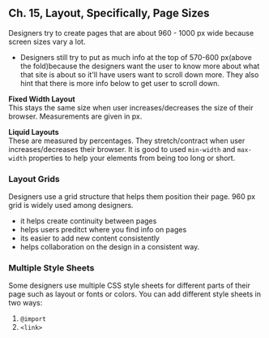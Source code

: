 ## Ch. 15, Layout, Specifically, Page Sizes ##
Designers try to create pages that are about 960 - 1000 px wide because screen sizes vary a lot. 

- Designers still try to put as much info at the top of 570-600 px(above the fold)because the designers want the user to know more about what that site is about so it'll have users want to scroll down more. They also hint that there is more info below to get user to scroll down. 

**Fixed Width Layout**  
This stays the same size when user increases/decreases the size of their browser. Measurements are given in px.

**Liquid Layouts**  
These are measured by percentages. They stretch/contract when user increases/decreases their browser. It is good to used `min-width` and `max-width` properties to help your elements from being too long or short.

### Layout Grids ###
Designers use a grid structure that helps them position their page. 960 px grid is widely used among designers. 

- it helps create continuity between pages
- helps users preditct where you find info on pages
- its easier to add new content consistently
- helps collaboration on the design in a consistent way.

### Multiple Style Sheets ###

Some designers use multiple CSS style sheets for different parts of their page such as layout or fonts or colors. You can add different style sheets in two ways:  
1. `@import`
1. `<link>`
